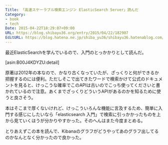 ```yaml
---
Title: 「高速スケーラブル検索エンジン ElasticSearch Server」読んだ
Category:
- book
- tech
Date: 2015-04-22T18:29:07+09:00
URL: https://blog.shibayu36.org/entry/2015/04/22/182907
EditURL: https://blog.hatena.ne.jp/shiba_yu36/shibayu36.hatenablog.com/atom/entry/8454420450092283348
---
```


最近ElasticSearchを学んでいるので、入門のとっかかりとして読んだ。

[asin:B00J4KDYZU:detail]

原著は2012年の本なので、かなり古くなっていたが、ざっくりと何ができるか把握するのには便利。ただしそこで出てきたワードで検索かけて公式のドキュメントを見ると、けっこうな確率でこのAPIは古いのでこっち使ってくださいと書かれているので注意。あくまでざっくりどういうAPIがあるのかを知るために使うと良さそう。

本はそこまで厚くないけれど、けっこういろんな機能に言及するため、簡単に入門する感じにしたいなら「elasticsearch 入門」で検索に引っかかったものを上から見ていくほうが分かりやすかった。そのへんはまた今度まとめる。

とりあえずこの本を読んで、Kibanaのグラフがどうやってあのグラフ出してるのかなんとなく分かったので良かった。
